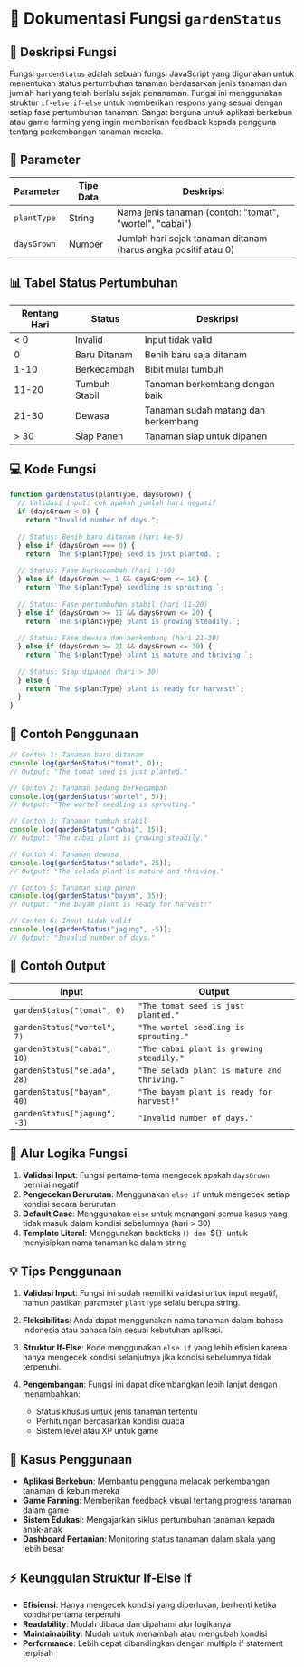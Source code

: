 # 🌱 Dokumentasi Fungsi `gardenStatus`

## 📖 Deskripsi Fungsi

Fungsi `gardenStatus` adalah sebuah fungsi JavaScript yang digunakan untuk menentukan status pertumbuhan tanaman berdasarkan jenis tanaman dan jumlah hari yang telah berlalu sejak penanaman. Fungsi ini menggunakan struktur `if-else if-else` untuk memberikan respons yang sesuai dengan setiap fase pertumbuhan tanaman. Sangat berguna untuk aplikasi berkebun atau game farming yang ingin memberikan feedback kepada pengguna tentang perkembangan tanaman mereka.

## 🔧 Parameter

| Parameter | Tipe Data | Deskripsi |
|-----------|-----------|-----------|
| `plantType` | String | Nama jenis tanaman (contoh: "tomat", "wortel", "cabai") |
| `daysGrown` | Number | Jumlah hari sejak tanaman ditanam (harus angka positif atau 0) |

## 📊 Tabel Status Pertumbuhan

| Rentang Hari | Status | Deskripsi |
|---------------|--------|-----------|
| < 0 | Invalid | Input tidak valid |
| 0 | Baru Ditanam | Benih baru saja ditanam |
| 1-10 | Berkecambah | Bibit mulai tumbuh |
| 11-20 | Tumbuh Stabil | Tanaman berkembang dengan baik |
| 21-30 | Dewasa | Tanaman sudah matang dan berkembang |
| > 30 | Siap Panen | Tanaman siap untuk dipanen |

## 💻 Kode Fungsi

```javascript
function gardenStatus(plantType, daysGrown) {
  // Validasi input: cek apakah jumlah hari negatif
  if (daysGrown < 0) {
    return "Invalid number of days.";
    
  // Status: Benih baru ditanam (hari ke-0)
  } else if (daysGrown === 0) {
    return `The ${plantType} seed is just planted.`;
    
  // Status: Fase berkecambah (hari 1-10)
  } else if (daysGrown >= 1 && daysGrown <= 10) {
    return `The ${plantType} seedling is sprouting.`;
    
  // Status: Fase pertumbuhan stabil (hari 11-20)
  } else if (daysGrown >= 11 && daysGrown <= 20) {
    return `The ${plantType} plant is growing steadily.`;
    
  // Status: Fase dewasa dan berkembang (hari 21-30)
  } else if (daysGrown >= 21 && daysGrown <= 30) {
    return `The ${plantType} plant is mature and thriving.`;
    
  // Status: Siap dipanen (hari > 30)
  } else {
    return `The ${plantType} plant is ready for harvest!`;
  }
}
```

## 🚀 Contoh Penggunaan

```javascript
// Contoh 1: Tanaman baru ditanam
console.log(gardenStatus("tomat", 0));
// Output: "The tomat seed is just planted."

// Contoh 2: Tanaman sedang berkecambah
console.log(gardenStatus("wortel", 5));
// Output: "The wortel seedling is sprouting."

// Contoh 3: Tanaman tumbuh stabil
console.log(gardenStatus("cabai", 15));
// Output: "The cabai plant is growing steadily."

// Contoh 4: Tanaman dewasa
console.log(gardenStatus("selada", 25));
// Output: "The selada plant is mature and thriving."

// Contoh 5: Tanaman siap panen
console.log(gardenStatus("bayam", 35));
// Output: "The bayam plant is ready for harvest!"

// Contoh 6: Input tidak valid
console.log(gardenStatus("jagung", -5));
// Output: "Invalid number of days."
```

## 📝 Contoh Output

| Input | Output |
|-------|--------|
| `gardenStatus("tomat", 0)` | `"The tomat seed is just planted."` |
| `gardenStatus("wortel", 7)` | `"The wortel seedling is sprouting."` |
| `gardenStatus("cabai", 18)` | `"The cabai plant is growing steadily."` |
| `gardenStatus("selada", 28)` | `"The selada plant is mature and thriving."` |
| `gardenStatus("bayam", 40)` | `"The bayam plant is ready for harvest!"` |
| `gardenStatus("jagung", -3)` | `"Invalid number of days."` |

## 🔄 Alur Logika Fungsi

1. **Validasi Input**: Fungsi pertama-tama mengecek apakah `daysGrown` bernilai negatif
2. **Pengecekan Berurutan**: Menggunakan `else if` untuk mengecek setiap kondisi secara berurutan
3. **Default Case**: Menggunakan `else` untuk menangani semua kasus yang tidak masuk dalam kondisi sebelumnya (hari > 30)
4. **Template Literal**: Menggunakan backticks (`) dan `${}` untuk menyisipkan nama tanaman ke dalam string

## 💡 Tips Penggunaan

1. **Validasi Input**: Fungsi ini sudah memiliki validasi untuk input negatif, namun pastikan parameter `plantType` selalu berupa string.

2. **Fleksibilitas**: Anda dapat menggunakan nama tanaman dalam bahasa Indonesia atau bahasa lain sesuai kebutuhan aplikasi.

3. **Struktur If-Else**: Kode menggunakan `else if` yang lebih efisien karena hanya mengecek kondisi selanjutnya jika kondisi sebelumnya tidak terpenuhi.

4. **Pengembangan**: Fungsi ini dapat dikembangkan lebih lanjut dengan menambahkan:
   - Status khusus untuk jenis tanaman tertentu
   - Perhitungan berdasarkan kondisi cuaca
   - Sistem level atau XP untuk game

## 🎯 Kasus Penggunaan

- **Aplikasi Berkebun**: Membantu pengguna melacak perkembangan tanaman di kebun mereka
- **Game Farming**: Memberikan feedback visual tentang progress tanaman dalam game
- **Sistem Edukasi**: Mengajarkan siklus pertumbuhan tanaman kepada anak-anak
- **Dashboard Pertanian**: Monitoring status tanaman dalam skala yang lebih besar

## ⚡ Keunggulan Struktur If-Else If

- **Efisiensi**: Hanya mengecek kondisi yang diperlukan, berhenti ketika kondisi pertama terpenuhi
- **Readability**: Mudah dibaca dan dipahami alur logikanya
- **Maintainability**: Mudah untuk menambah atau mengubah kondisi
- **Performance**: Lebih cepat dibandingkan dengan multiple if statement terpisah
